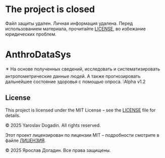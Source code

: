 # The project is closed
Файл защиты удален. Личная информация удалена. Перед использованием материала, прочитайте [LICENSE](./LICENSE), во избежание юридических проблем.
# AnthroDataSys
✴️ На основе полученных сведений, исследовать и систематизировать антропометрические данные людей. А также прогнозировать дальнейшее состояние здоровья с помощью опроса. ❕Alpha v1.2

## License
This project is licensed under the MIT License – see the [LICENSE](./LICENSE) file for details.

© 2025 Yaroslav Dogadin. All rights reserved.

Этот проект лицензирован по лицензии MIT – подробности смотрите в файле [ЛИЦЕНЗИЯ](./LICENSE).

© 2025 Ярослав Догадин. Все права защищены.
